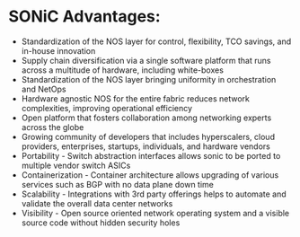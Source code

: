 # SONiC Advantages:

- Standardization of the NOS layer for control, flexibility, TCO savings, and in-house innovation 
- Supply chain diversification via a single software platform that runs across a multitude of hardware, including white-boxes
- Standardization of the NOS layer bringing uniformity in orchestration and NetOps
- Hardware agnostic NOS for the entire fabric reduces network complexities, improving operational efficiency
- Open platform that fosters collaboration among networking experts across the globe 
- Growing community of developers that includes hyperscalers, cloud providers, enterprises, startups, individuals, and hardware vendors
- Portability - Switch abstraction interfaces allows sonic to be ported to multiple vendor switch ASICs
- Containerization  - Container architecture allows upgrading of various services such as BGP with no data plane down time
- Scalability - Integrations with 3rd party offerings helps to automate and validate the overall data center networks 
- Visibility - Open source oriented network operating system and a visible source code without hidden security holes